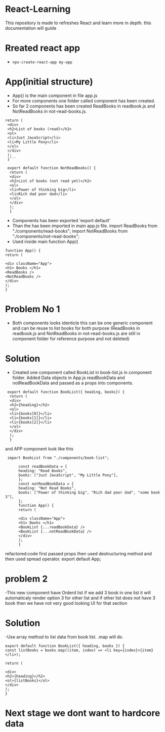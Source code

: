 # React-Learning

This repository is made to refreshes React and learn more in depth.
this documentation will guide

# Rreated react app

- `npx-create-react-app my-app`

# App(initial structure)

- App() is the main component in file app.js
- For more components one folder called component has been created.
- So far 2 components has been created ReadBooks in readbook.js and NotReadBooks in not-read-books.js.

````export default function ReadBooks() {
return (
 <div>
 <h2>List of books (read)</h2>
 <ol>
 <li>Just JavaScript</li>
 <li>My Little Pony</li>
 </ol>
 </div>
 );
 }```

 export default function NotReadBooks() {
  return (
  <div>
  <h2>List of books (not read yet)</h2>
  <ol>
  <li>Power of thinking big</li>
  <li>Rich dad poor dad</li>
  </ol>
  </div>
  );
  }
````

- Components has been exported 'export default'
- Than the has been imported in main app.js file.
  import ReadBooks from "./components/read-books";
  import NotReadBooks from "./components/not-read-books";
- Used inside main function App()

```
function App() {
return (

<div className="App">
<h1> Books </h1>
<ReadBooks />
<NotReadBooks />
</div>
);
}
```

# Problem No 1

- Both components looks identicle this can be one generic component and can be reuse to list books for both purpose
  (ReadBooks in readbook.js and NotReadBooks in not-read-books.js are still in component folder for reference purpose and not deleted)

# Solution

- Created one component called BookList in book-list.js in component folder. Added Data objects in App.js readBookData and notReadBookData and passed as a props into components.

```
 export default function BookList({ heading, books}) {
  return (
  <div>
  <h2>{heading}</h2>
  <ol>
  <li>{books[0]}</li>
  <li>{books[1]}</li>
  <li>{books[2]}</li>
  </ol>
  </div>
  );
  }
```

and APP component look like this

```
 import BookList from "./components/book-list";

      const readBookData = {
      heading: "Read Books",
      books: ["Just JavaScript", "My Little Pony"],
      };
      const notReadBookData = {
      heading: "Not Read Books",
      books: ["Power of thinking big", "Rich dad poor dad", "some book 3"],
      };
      function App() {
      return (

      <div className="App">
      <h1> Books </h1>
      <BookList {...readBookData} />
      <BookList {...notReadBookData} />
      </div>
      );
      }
```

refactored:code
first passed props then used destructuring method and then used spread operator.
export default App;

# problem 2

-This new component have Orderd list if we add 3 book in one list it will automaticaly render option 3 for other list and if other list does not have 3 book then we have not very good looking UI for that section

# Solution

-Use array method to list data from book list. .map will do.

```
export default function BookList({ heading, books }) {
const listBooks = books.map((item, index) => <li key={index}>{item}</li>);

return (

<div>
<h2>{heading}</h2>
<ol>{listBooks}</ol>
</div>
);
}
```

# Next stage we dont want to hardcore data
